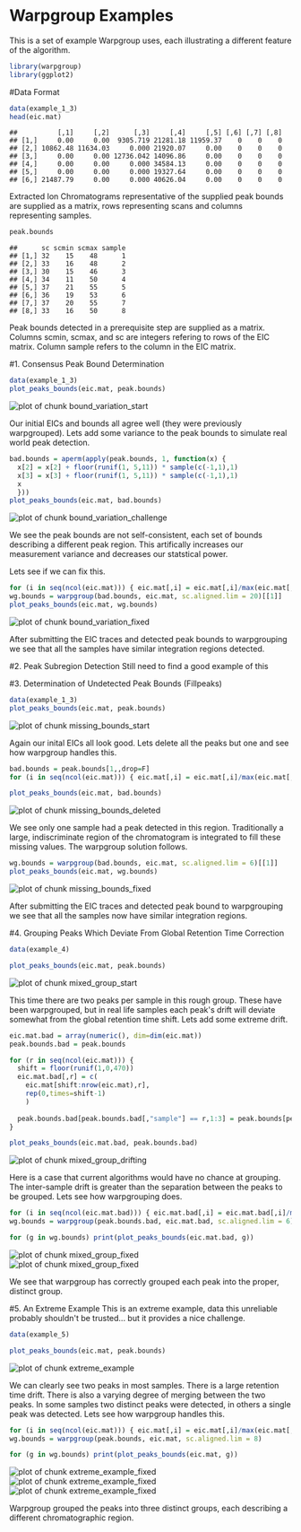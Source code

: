 # Warpgroup Examples

This is a set of example Warpgroup uses, each illustrating a different feature of the algorithm.




```r
library(warpgroup)
library(ggplot2)
```

#Data Format

```r
data(example_1_3)
head(eic.mat)
```

```
##          [,1]     [,2]      [,3]     [,4]     [,5] [,6] [,7] [,8]
## [1,]     0.00     0.00  9305.719 21281.18 11959.37    0    0    0
## [2,] 10862.48 11634.03     0.000 21920.07     0.00    0    0    0
## [3,]     0.00     0.00 12736.042 14096.86     0.00    0    0    0
## [4,]     0.00     0.00     0.000 34584.13     0.00    0    0    0
## [5,]     0.00     0.00     0.000 19327.64     0.00    0    0    0
## [6,] 21487.79     0.00     0.000 40626.04     0.00    0    0    0
```
Extracted Ion Chromatograms representative of the supplied peak bounds are supplied as a matrix, rows representing scans and columns representing samples.


```r
peak.bounds
```

```
##      sc scmin scmax sample
## [1,] 32    15    48      1
## [2,] 33    16    48      2
## [3,] 30    15    46      3
## [4,] 34    11    50      4
## [5,] 37    21    55      5
## [6,] 36    19    53      6
## [7,] 37    20    55      7
## [8,] 33    16    50      8
```
Peak bounds detected in a prerequisite step are supplied as a matrix.  Columns scmin, scmax, and sc are integers refering to rows of the EIC matrix. Column sample refers to the column in the EIC matrix.

#1. Consensus Peak Bound Determination

```r
data(example_1_3)
plot_peaks_bounds(eic.mat, peak.bounds)
```

<img src="figure/bound_variation_start-1.png" title="plot of chunk bound_variation_start" alt="plot of chunk bound_variation_start" style="display: block; margin: auto;" />

Our initial EICs and bounds all agree well (they were previously warpgrouped).  Lets add some variance to the peak bounds to simulate real world peak detection.


```r
bad.bounds = aperm(apply(peak.bounds, 1, function(x) {
  x[2] = x[2] + floor(runif(1, 5,11)) * sample(c(-1,1),1)
  x[3] = x[3] + floor(runif(1, 5,11)) * sample(c(-1,1),1)
  x
  }))
plot_peaks_bounds(eic.mat, bad.bounds)
```

<img src="figure/bound_variation_challenge-1.png" title="plot of chunk bound_variation_challenge" alt="plot of chunk bound_variation_challenge" style="display: block; margin: auto;" />

We see the peak bounds are not self-consistent, each set of bounds describing a different peak region.  This artifically increases our measurement variance and decreases our statstical power.

Lets see if we can fix this.


```r
for (i in seq(ncol(eic.mat))) { eic.mat[,i] = eic.mat[,i]/max(eic.mat[,i]) } #Normalize to 1
wg.bounds = warpgroup(bad.bounds, eic.mat, sc.aligned.lim = 20)[[1]]
plot_peaks_bounds(eic.mat, wg.bounds)
```

<img src="figure/bound_variation_fixed-1.png" title="plot of chunk bound_variation_fixed" alt="plot of chunk bound_variation_fixed" style="display: block; margin: auto;" />

After submitting the EIC traces and detected peak bounds to warpgrouping we see that all the samples have similar integration regions detected.

#2. Peak Subregion Detection
Still need to find a good example of this

#3. Determination of Undetected Peak Bounds (Fillpeaks)

```r
data(example_1_3)
plot_peaks_bounds(eic.mat, peak.bounds)
```

<img src="figure/missing_bounds_start-1.png" title="plot of chunk missing_bounds_start" alt="plot of chunk missing_bounds_start" style="display: block; margin: auto;" />

Again our inital EICs all look good.  Lets delete all the peaks but one and see how warpgroup handles this.


```r
bad.bounds = peak.bounds[1,,drop=F]
for (i in seq(ncol(eic.mat))) { eic.mat[,i] = eic.mat[,i]/max(eic.mat[,i]) } #Normalize to 1

plot_peaks_bounds(eic.mat, bad.bounds)
```

<img src="figure/missing_bounds_deleted-1.png" title="plot of chunk missing_bounds_deleted" alt="plot of chunk missing_bounds_deleted" style="display: block; margin: auto;" />

We see only one sample had a peak detected in this region. Traditionally a large, indiscriminate region of the chromatogram is integrated to fill these missing values.  The warpgroup solution follows.


```r
wg.bounds = warpgroup(bad.bounds, eic.mat, sc.aligned.lim = 6)[[1]]
plot_peaks_bounds(eic.mat, wg.bounds)
```

<img src="figure/missing_bounds_fixed-1.png" title="plot of chunk missing_bounds_fixed" alt="plot of chunk missing_bounds_fixed" style="display: block; margin: auto;" />

After submitting the EIC traces and detected peak bound to warpgrouping we see that all the samples now have similar integration regions.


#4. Grouping Peaks Which Deviate From Global Retention Time Correction

```r
data(example_4)

plot_peaks_bounds(eic.mat, peak.bounds)
```

<img src="figure/mixed_group_start-1.png" title="plot of chunk mixed_group_start" alt="plot of chunk mixed_group_start" style="display: block; margin: auto;" />

This time there are two peaks per sample in this rough group.  These have been warpgrouped, but in real life samples each peak's drift will deviate somewhat from the global retention time shift.  Lets add some extreme drift.


```r
eic.mat.bad = array(numeric(), dim=dim(eic.mat))
peak.bounds.bad = peak.bounds

for (r in seq(ncol(eic.mat))) {
  shift = floor(runif(1,0,470))
  eic.mat.bad[,r] = c(
    eic.mat[shift:nrow(eic.mat),r], 
    rep(0,times=shift-1)
    )
  
  peak.bounds.bad[peak.bounds.bad[,"sample"] == r,1:3] = peak.bounds[peak.bounds[,"sample"] == r,1:3] - shift
}

plot_peaks_bounds(eic.mat.bad, peak.bounds.bad)
```

<img src="figure/mixed_group_drifting-1.png" title="plot of chunk mixed_group_drifting" alt="plot of chunk mixed_group_drifting" style="display: block; margin: auto;" />

Here is a case that current algorithms would have no chance at grouping. The inter-sample drift is greater than the separation between the peaks to be grouped.  Lets see how warpgrouping does.


```r
for (i in seq(ncol(eic.mat.bad))) { eic.mat.bad[,i] = eic.mat.bad[,i]/max(eic.mat.bad[,i]) } #Normalize to 1
wg.bounds = warpgroup(peak.bounds.bad, eic.mat.bad, sc.aligned.lim = 6)

for (g in wg.bounds) print(plot_peaks_bounds(eic.mat.bad, g))
```

<img src="figure/mixed_group_fixed-1.png" title="plot of chunk mixed_group_fixed" alt="plot of chunk mixed_group_fixed" style="display: block; margin: auto;" /><img src="figure/mixed_group_fixed-2.png" title="plot of chunk mixed_group_fixed" alt="plot of chunk mixed_group_fixed" style="display: block; margin: auto;" />

We see that warpgroup has correctly grouped each peak into the proper, distinct group.

#5. An Extreme Example
This is an extreme example, data this unreliable probably shouldn't be trusted... but it provides a nice challenge.


```r
data(example_5)

plot_peaks_bounds(eic.mat, peak.bounds)
```

<img src="figure/extreme_example-1.png" title="plot of chunk extreme_example" alt="plot of chunk extreme_example" style="display: block; margin: auto;" />

We can clearly see two peaks in most samples.  There is a large retention time drift.  There is also a varying degree of merging between the two peaks.  In some samples two distinct peaks were detected, in others a single peak was detected.  Lets see how warpgroup handles this.


```r
for (i in seq(ncol(eic.mat))) { eic.mat[,i] = eic.mat[,i]/max(eic.mat[,i]) } #Normalize to 1
wg.bounds = warpgroup(peak.bounds, eic.mat, sc.aligned.lim = 8)

for (g in wg.bounds) print(plot_peaks_bounds(eic.mat, g))
```

<img src="figure/extreme_example_fixed-1.png" title="plot of chunk extreme_example_fixed" alt="plot of chunk extreme_example_fixed" style="display: block; margin: auto;" /><img src="figure/extreme_example_fixed-2.png" title="plot of chunk extreme_example_fixed" alt="plot of chunk extreme_example_fixed" style="display: block; margin: auto;" /><img src="figure/extreme_example_fixed-3.png" title="plot of chunk extreme_example_fixed" alt="plot of chunk extreme_example_fixed" style="display: block; margin: auto;" />

Warpgroup grouped the peaks into three distinct groups, each describing a different chromatographic region.

